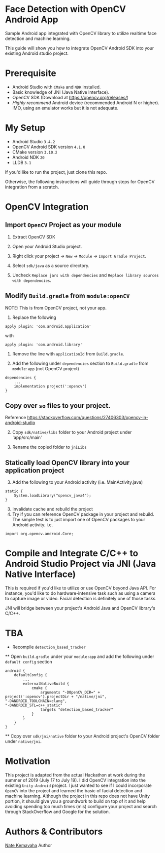 Face Detection with OpenCV Android App
===

Sample Android app integrated with OpenCV library to utilize realtime face detection and machine learning.

This guide will show you how to integrate OpenCV Android SDK into your existing Android studio project.

Prerequisite
===
- Android Studio with `CMake` and `NDK` installed.
- Basic knowledge of JNI (Java Native Interface).
- OpenCV SDK (Download at https://opencv.org/releases/)
- *Highly recommend* Android device (recommended Android N or higher). IMO, using an emulator works but it is not adequate.

My Setup
===
- Android Studio `3.4.2`
- OpenCV Android SDK version `4.1.0`
- CMake version `3.10.2`
- Android NDK `20`
- LLDB `3.1`


If you'd like to run the project, just clone this repo.

Otherwise, the following instructions will guide through steps for OpenCV integration from a scratch.


OpenCV Integration
===

## Import `OpenCV` Project as your module

 1. Extract OpenCV SDK

 1. Open your Android Studio project.

 1. Right click your project -> `New` -> `Module` -> `Import Gradle Project`.

 1. Select `sdk/java` as a source directory.

 1. Uncheck `Replace jars with dependencies` and `Replace library sources with dependencies`.

## Modify `Build.gradle` from `module:openCV`
NOTE: This is from OpenCV project, not your app.

 1. Replace the following
```
apply plugin: 'com.android.application'
```
with
```
apply plugin: 'com.android.library'
```

 1. Remove the line with `applicationId` from `Build.gradle`.

 1. Add the following under `dependencies` section to `Build.gradle` from `module:app` (not OpenCV project)
```
dependencies {
    ...
    implementation project(':opencv')
}
```

## Copy over `so` files to your project.
Reference https://stackoverflow.com/questions/27406303/opencv-in-android-studio

 2. Copy `sdk/native/libs` folder to your Android project under 'app/src/main'

 2. Rename the copied folder to `jniLibs`

## Statically load OpenCV library into your application project

 3. Add the following to your Android activity (i.e. MainActivity.java)
```
static {
    System.loadLibrary("opencv_java4");
}
```
 3. Invalidate cache and rebuild the project
  3. Try if you can reference OpenCV package in your project and rebuild. The simple test is to just import one of OpenCV packages to your Android activity.
i.e.
```
import org.opencv.android.Core;
```



Compile and Integrate C/C++ to Android Studio Project via JNI (Java Native Interface)
===
This is required if you'd like to utilize or use OpenCV beyond Java API.
For instance, you'd like to do hardware-intensive task such as using a camera to capture image or video.
Facial detection is definitely one of those tasks.

JNI will bridge between your project's Android Java and OpenCV library's C/C++.


# TBA

* Recompile `detection_based_tracker`

** Open `build.gradle` under your `module:app` and add the following under `default config` section
```
android {
    defaultConfig {
        ...
        externalNativeBuild {
            cmake {
                arguments "-DOpenCV_DIR=" + project(':opencv').projectDir + "/native/jni",
"-DANDROID_TOOLCHAIN=clang",
"-DANDROID_STL=c++_static"
                targets "detection_based_tracker"
            }
        }
    }
}
```

** Copy over `sdk/jni/native` folder to your Android project's OpenCV folder under `native/jni`.


Motivation
===
This project is adapted from the actual Hackathon at work during the summer of 2019 (July 17 to July 19).
I did OpenCV integration into the existing `Unity-Android` project.
I just wanted to see if I could incorporate `OpenCV` into the project and learned the basic of facial detection and machine learning.
Although the project in this repo does not have Unity portion, it should give you a groundwork to build on top of it
and help avoiding spending too much times (mis) configure your project and search through StackOverflow and Google for the solution.


Authors & Contributors
===
[Nate Kemavaha](https://github.com/boyserk84) Author
